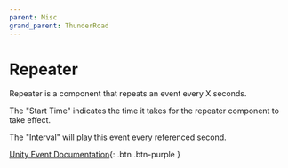```yaml
---
parent: Misc
grand_parent: ThunderRoad
---
```

# Repeater

Repeater is a component that repeats an event every X seconds.

The "Start Time" indicates the time it takes for the repeater component to take effect. 

The "Interval" will play this event every referenced second.

[Unity Event Documentation](https://docs.unity3d.com/Manual/UnityEvents.html){: .btn .btn-purple }